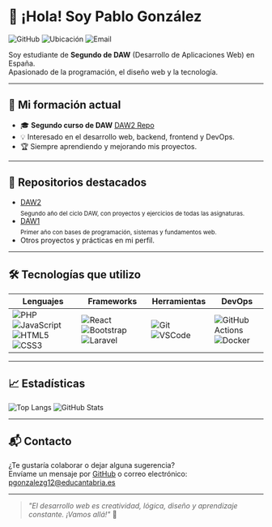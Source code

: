 # 👋 ¡Hola! Soy Pablo González

![GitHub](https://img.shields.io/badge/GitHub-Pablogg25-black?logo=github) ![Ubicación](https://img.shields.io/badge/España-🇪🇸-red) ![Email](https://img.shields.io/badge/Email-pgonzalezg12@educantabria.es-blue)

Soy estudiante de **Segundo de DAW** (Desarrollo de Aplicaciones Web) en España.  
Apasionado de la programación, el diseño web y la tecnología.

---

## 🚀 Mi formación actual

- 🎓 **Segundo curso de DAW** [DAW2 Repo](https://github.com/Pablogg25/DAW2)
- 💡 Interesado en el desarrollo web, backend, frontend y DevOps.
- 🏆 Siempre aprendiendo y mejorando mis proyectos.

---

## 📌 Repositorios destacados

- [DAW2](https://github.com/Pablogg25/DAW2)  
  <sub>Segundo año del ciclo DAW, con proyectos y ejercicios de todas las asignaturas.</sub>
- [DAW1](https://github.com/Pablogg25/DAW1)  
  <sub>Primer año con bases de programación, sistemas y fundamentos web.</sub>
- Otros proyectos y prácticas en mi perfil.

---

## 🛠️ Tecnologías que utilizo

| Lenguajes | Frameworks | Herramientas | DevOps |
|---|---|---|---|
| ![PHP](https://img.shields.io/badge/PHP-777BB4?logo=php&logoColor=white) ![JavaScript](https://img.shields.io/badge/JavaScript-F7DF1E?logo=javascript&logoColor=black) ![HTML5](https://img.shields.io/badge/HTML5-E34F26?logo=html5&logoColor=white) ![CSS3](https://img.shields.io/badge/CSS3-1572B6?logo=css3&logoColor=white) | ![React](https://img.shields.io/badge/React-61DAFB?logo=react&logoColor=black) ![Bootstrap](https://img.shields.io/badge/Bootstrap-7952B3?logo=bootstrap&logoColor=white) ![Laravel](https://img.shields.io/badge/Laravel-FF2D20?logo=laravel&logoColor=white) | ![Git](https://img.shields.io/badge/Git-F05032?logo=git&logoColor=white) ![VSCode](https://img.shields.io/badge/VSCode-007ACC?logo=visual-studio-code&logoColor=white) | ![GitHub Actions](https://img.shields.io/badge/GitHub_Actions-2088FF?logo=github-actions&logoColor=white) ![Docker](https://img.shields.io/badge/Docker-2496ED?logo=docker&logoColor=white) |

---

## 📈 Estadísticas

![Top Langs](https://github-readme-stats.vercel.app/api/top-langs/?username=Pablogg25&layout=compact&hide=Jupyter%20Notebook)
![GitHub Stats](https://github-readme-stats.vercel.app/api?username=Pablogg25&show_icons=true&theme=radical)

---

## 📬 Contacto

¿Te gustaría colaborar o dejar alguna sugerencia?  
Envíame un mensaje por [GitHub](https://github.com/Pablogg25) o correo electrónico: pgonzalezg12@educantabria.es

---

> _"El desarrollo web es creatividad, lógica, diseño y aprendizaje constante. ¡Vamos allá!"_ 🚀
